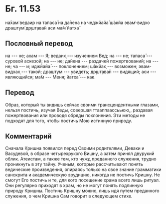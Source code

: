 # Бг. 11.53

на̄хам̇ ведаир на тапаса̄ на да̄нена на чеджйайа̄ ш́акйа эвам̇-видхо драшт̣ум̇
др̣шт̣ава̄н аси ма̄м̇ йатха̄

## Пословный перевод

на --- не; ахам --- Я; ведаих̣ --- изучением Вед; на --- не; тапаса̄ ---
суровой аскезой; на --- не; да̄нена --- раздачей пожертвований; на ---
не; ча --- и; иджйайа̄ --- поклонением; ш́акйах̣ --- возможен; эвам-видхах̣
--- такой; драшт̣ум --- увидеть; др̣шт̣ава̄н --- видящий; аси ---
являющийся; ма̄м --- Меня; йатха̄ --- как.

## Перевод

Образ, который ты видишь сейчас своими трансцендентными глазами, нельзя
постичь, изучая Веды, совершая ттааппаассььюю,, раздавая пожертвования
или проводя обряды поклонения. Эти методы не подходят для того, чтобы
постичь Мою истинную природу.

## Комментарий

Сначала Кришна появился перед Своими родителями, Деваки и Васудевой, в
образе четырехрукого Вишну, а затем принял двурукий облик. Атеистам, а
также тем, кто чужд преданного служения, трудно проникнуть в эту тайну.
Ученым, которые рассчитывают понять ведические произведения, опираясь
только на свое знание грамматики санскрита и академическую эрудицию,
никогда не постичь Кришну. Не смогут Его постичь и те, для кого
посещение храма всего лишь ритуал. Они регулярно приходят в храм, но не
могут понять подлинную природу Кришны. Постичь Кришну можно, лишь идя
путем преданного служения, о чем Кришна Сам говорит в следующем стихе.
